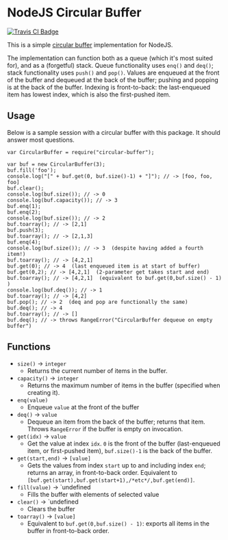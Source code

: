 # NodeJS Circular Buffer
<p>
	<a href="https://travis-ci.org/tomsmeding/circular-buffer">
		<img src="https://api.travis-ci.org/tomsmeding/circular-buffer.png?branch=master" alt="Travis CI Badge"/>
	</a>
</p>

This is a simple [circular buffer](http://en.wikipedia.org/wiki/Circular_buffer) implementation for NodeJS.

The implementation can function both as a queue (which it's most suited for), and as a (forgetful) stack. Queue functionality uses `enq()` and `deq()`; stack functionality uses `push()` and `pop()`. Values are enqueued at the front of the buffer and dequeued at the back of the buffer; pushing and popping is at the back of the buffer. Indexing is front-to-back: the last-enqueued item has lowest index, which is also the first-pushed item.

## Usage

Below is a sample session with a circular buffer with this package. It should answer most questions.

```node
var CircularBuffer = require("circular-buffer");

var buf = new CircularBuffer(3);
buf.fill('foo');
console.log("[" + buf.get(0, buf.size()-1) + "]"); // -> [foo, foo, foo]
buf.clear();
console.log(buf.size()); // -> 0
console.log(buf.capacity()); // -> 3
buf.enq(1);
buf.enq(2);
console.log(buf.size()); // -> 2
buf.toarray(); // -> [2,1]
buf.push(3);
buf.toarray(); // -> [2,1,3]
buf.enq(4);
console.log(buf.size()); // -> 3  (despite having added a fourth item!)
buf.toarray(); // -> [4,2,1]
buf.get(0); // -> 4  (last enqueued item is at start of buffer)
buf.get(0,2); // -> [4,2,1]  (2-parameter get takes start and end)
buf.toarray(); // -> [4,2,1]  (equivalent to buf.get(0,buf.size() - 1) )
console.log(buf.deq()); // -> 1
buf.toarray(); // -> [4,2]
buf.pop(); // -> 2  (deq and pop are functionally the same)
buf.deq(); // -> 4
buf.toarray(); // -> []
buf.deq(); // -> throws RangeError("CircularBuffer dequeue on empty buffer")
```

## Functions

- `size()` -> `integer`
  - Returns the current number of items in the buffer.
- `capacity()` -> `integer`
  - Returns the maximum number of items in the buffer (specified when creating it).
- `enq(value)`
  - Enqueue `value` at the front of the buffer
- `deq()` -> `value`
  - Dequeue an item from the back of the buffer; returns that item. Throws `RangeError` if the buffer is empty on invocation.
- `get(idx)` -> `value`
  - Get the value at index `idx`. `0` is the front of the buffer (last-enqueued item, or first-pushed item), `buf.size()-1` is the back of the buffer.
- `get(start,end)` -> `[value]`
  - Gets the values from index `start` up to and including index `end`; returns an array, in front-to-back order. Equivalent to `[buf.get(start),buf.get(start+1),/*etc*/,buf.get(end)]`.
- `fill(value)` -> `undefined
  - Fills the buffer with elements of selected value
- `clear()` -> `undefined
  - Clears the buffer
- `toarray()` -> `[value]`
  - Equivalent to `buf.get(0,buf.size() - 1)`: exports all items in the buffer in front-to-back order.
